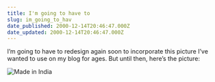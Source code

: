 ```yaml
---
title: I'm going to have to
slug: im_going_to_hav
date_published: 2000-12-14T20:46:47.000Z
date_updated: 2000-12-14T20:46:47.000Z
---
```


I’m going to have to redesign again soon to incorporate this picture I’ve wanted to use on my blog for ages. But until then, here’s the picture:

![Made in India](images/sewer.jpg)
